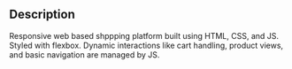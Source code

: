   ## Description
Responsive web based shppping platform built using HTML, CSS, and JS.
Styled with flexbox.
Dynamic interactions like cart handling, product views, and basic navigation are managed by JS.
